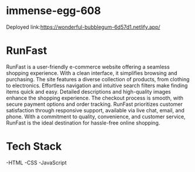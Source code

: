 # immense-egg-608

Deployed link:<a>https://wonderful-bubblegum-6d57d1.netlify.app/</a>

<h1>RunFast</h1>
RunFast is a user-friendly e-commerce website offering a seamless shopping experience. With a clean interface, it simplifies browsing and purchasing. The site features a diverse collection of products, from clothing to electronics. Effortless navigation and intuitive search filters make finding items quick and easy. Detailed descriptions and high-quality images enhance the shopping experience. The checkout process is smooth, with secure payment options and order tracking. RunFast prioritizes customer satisfaction through responsive support, available via live chat, email, and phone. With a commitment to quality, convenience, and customer service, RunFast is the ideal destination for hassle-free online shopping.
<h1>Tech Stack</h1>
-HTML
-CSS
-JavaScript

<img href="https://drive.google.com/file/d/1BwD6mcWkvejJFcZJHhzPBfYKniKGLp0U/view?usp=share_link">
